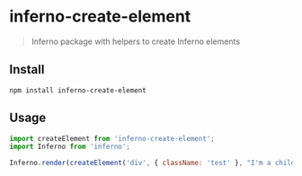 # inferno-create-element
> Inferno package with helpers to create Inferno elements

## Install

```
npm install inferno-create-element
```

## Usage

```js
import createElement from 'inferno-create-element';
import Inferno from 'inferno';

Inferno.render(createElement('div', { className: 'test' }, "I'm a child!"), document.body);
```



